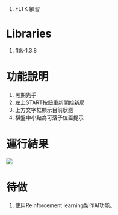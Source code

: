  1. FLTK 練習

# Libraries
 1. fltk-1.3.8

# 功能說明
 1. 黑期先手
 2. 左上START按鈕重新開始新局
 3. 上方文字框顯示目前狀態
 4. 棋盤中小點為可落子位置提示

# 運行結果
![](https://i.imgur.com/punptjV.png)


# 待做
1. 使用Reinforcement learning製作AI功能。
